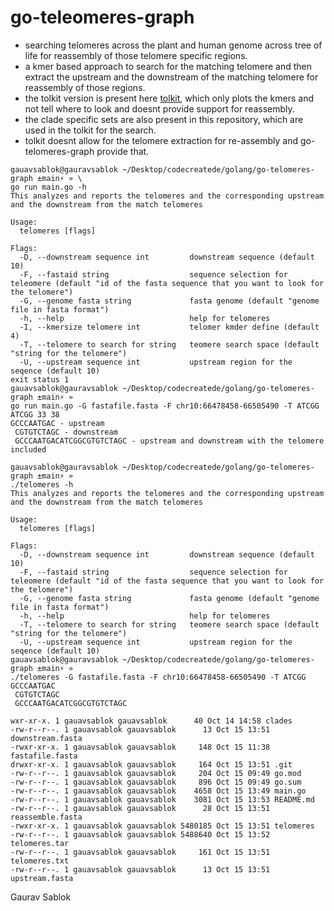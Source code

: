 # go-teleomeres-graph

- searching telomeres across the plant and human genome across tree of life for reassembly of those telomere specific regions. 
- a kmer based approach to search for the matching telomere and then extract the upstream and the downstream of the matching telomere for reassembly of those regions.
- the tolkit version is present here [tolkit](https://github.com/tolkit), which only plots the kmers and not tell where to look and doesnt provide support for reassembly.
- the clade specific sets are also present in this repository, which are used in the tolkit for the search. 
- tolkit doesnt allow for the telomere extraction for re-assembly and go-telomeres-graph provide that. 

```
gauavsablok@gauravsablok ~/Desktop/codecreatede/golang/go-telomeres-graph ±main⚡ » \
go run main.go -h                                                               
This analyzes and reports the telomeres and the corresponding upstream and the downstream from the match telomeres

Usage:
  telomeres [flags]

Flags:
  -D, --downstream sequence int         downstream sequence (default 10)
  -F, --fastaid string                  sequence selection for teleomere (default "id of the fasta sequence that you want to look for the telomere")
  -G, --genome fasta string             fasta genome (default "genome file in fasta format")
  -h, --help                            help for telomeres
  -I, --kmersize telomere int           telomer kmder define (default 4)
  -T, --telomere to search for string   teomere search space (default "string for the telomere")
  -U, --upstream sequence int           upstream region for the seqence (default 10)
exit status 1
gauavsablok@gauravsablok ~/Desktop/codecreatede/golang/go-telomeres-graph ±main⚡ » 
go run main.go -G fastafile.fasta -F chr10:66478458-66505490 -T ATCGG
ATCGG 33 38
GCCCAATGAC - upstream
 CGTGTCTAGC - downstream 
 GCCCAATGACATCGGCGTGTCTAGC - upstream and downstream with the telomere included
```

```
gauavsablok@gauravsablok ~/Desktop/codecreatede/golang/go-telomeres-graph ±main⚡ » 
./telomeres -h                                                                  
This analyzes and reports the telomeres and the corresponding upstream and the downstream from the match telomeres

Usage:
  telomeres [flags]

Flags:
  -D, --downstream sequence int         downstream sequence (default 10)
  -F, --fastaid string                  sequence selection for teleomere (default "id of the fasta sequence that you want to look for the telomere")
  -G, --genome fasta string             fasta genome (default "genome file in fasta format")
  -h, --help                            help for telomeres
  -T, --telomere to search for string   teomere search space (default "string for the telomere")
  -U, --upstream sequence int           upstream region for the seqence (default 10)
gauavsablok@gauravsablok ~/Desktop/codecreatede/golang/go-telomeres-graph ±main⚡ » 
./telomeres -G fastafile.fasta -F chr10:66478458-66505490 -T ATCGG
GCCCAATGAC
 CGTGTCTAGC
 GCCCAATGACATCGGCGTGTCTAGC
```
```
wxr-xr-x. 1 gauavsablok gauavsablok      40 Oct 14 14:58 clades
-rw-r--r--. 1 gauavsablok gauavsablok      13 Oct 15 13:51 downstream.fasta
-rwxr-xr-x. 1 gauavsablok gauavsablok     148 Oct 15 11:38 fastafile.fasta
drwxr-xr-x. 1 gauavsablok gauavsablok     164 Oct 15 13:51 .git
-rw-r--r--. 1 gauavsablok gauavsablok     204 Oct 15 09:49 go.mod
-rw-r--r--. 1 gauavsablok gauavsablok     896 Oct 15 09:49 go.sum
-rw-r--r--. 1 gauavsablok gauavsablok    4658 Oct 15 13:49 main.go
-rw-r--r--. 1 gauavsablok gauavsablok    3081 Oct 15 13:53 README.md
-rw-r--r--. 1 gauavsablok gauavsablok      28 Oct 15 13:51 reassemble.fasta
-rwxr-xr-x. 1 gauavsablok gauavsablok 5480185 Oct 15 13:51 telomeres
-rw-r--r--. 1 gauavsablok gauavsablok 5488640 Oct 15 13:52 telomeres.tar
-rw-r--r--. 1 gauavsablok gauavsablok     161 Oct 15 13:51 telomeres.txt
-rw-r--r--. 1 gauavsablok gauavsablok      13 Oct 15 13:51 upstream.fasta
```
Gaurav Sablok
